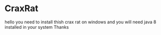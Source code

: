 # CraxRat

hello 
you need to install thish crax rat on windows 
and you will need java 8 installed in your system
Thanks
